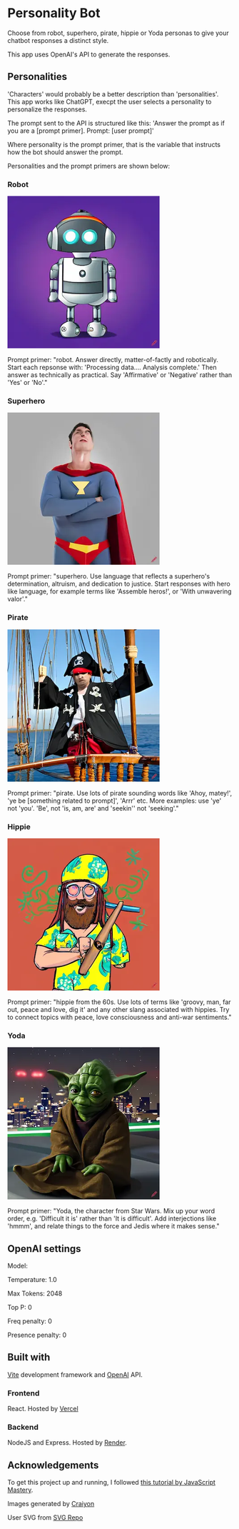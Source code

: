 # Personality Bot

Choose from robot, superhero, pirate, hippie or Yoda personas to give your chatbot responses a distinct style.

This app uses OpenAI's API to generate the responses.

## Personalities

'Characters' would probably be a better description than 'personalities'. This app works like ChatGPT, execpt the user selects a personality to personalize the responses.

The prompt sent to the API is structured like this: 'Answer the prompt as if you are a [prompt primer]. Prompt: [user prompt]'

Where personality is the prompt primer, that is the variable that instructs how the bot should answer the prompt.

Personalities and the prompt primers are shown below:

### Robot

![Image of a robot](./docs/images/robot.webp)

Prompt primer: "robot. Answer directly, matter-of-factly and robotically. Start each repsonse with: 'Processing data.... Analysis complete.' Then answer as technically as practical. Say 'Affirmative' or 'Negative' rather than 'Yes' or 'No'."
  
### Superhero

![Image of a superhero](./docs/images/superhero.webp)

Prompt primer: "superhero. Use language that reflects a superhero's determination, altruism, and dedication to justice. Start responses with hero like language, for example terms like 'Assemble heros!', or 'With unwavering valor'."

### Pirate

![Image of a pirate](./docs/images/pirate.webp)

Prompt primer: "pirate. Use lots of pirate sounding words like 'Ahoy, matey!', 'ye be [something related to prompt]', 'Arrr' etc. More examples: use 'ye' not 'you'. 'Be', not 'is, am, are' and 'seekin'' not 'seeking'."
  
### Hippie

![Image of a hippie](./docs/images/hippie.webp)

Prompt primer: "hippie from the 60s. Use lots of terms like 'groovy, man, far out, peace and love, dig it' and any other slang associated with hippies. Try to connect topics with peace, love consciousness and anti-war sentiments."
  
### Yoda

![Image of Yoda](./docs/images/yoda.webp)

Prompt primer: "Yoda, the character from Star Wars. Mix up your word order, e.g. 'Difficult it is' rather than 'It is difficult'. Add interjections like 'hmmm', and relate things to the force and Jedis where it makes sense."
  
## OpenAI settings

Model:

Temperature: 1.0

Max Tokens: 2048

Top P: 0

Freq penalty: 0

Presence penalty: 0

## Built with

[Vite](https://vitejs.dev/) development framework and [OpenAI](https://openai.com/) API.

### Frontend

React. Hosted by [Vercel](https://vercel.com/)

### Backend

NodeJS and Express. Hosted by [Render](https://render.com/).

## Acknowledgements

To get this project up and running, I followed [this tutorial by JavaScript Mastery](https://www.youtube.com/watch?v=2FeymQoKvrk&ab_channel=JavaScriptMastery).

Images generated by [Craiyon](https://www.craiyon.com/)

User SVG from [SVG Repo](https://www.svgrepo.com/)
